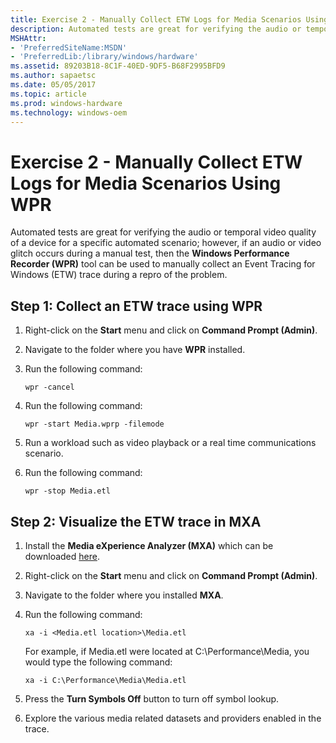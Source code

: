 ```yaml
---
title: Exercise 2 - Manually Collect ETW Logs for Media Scenarios Using WPR
description: Automated tests are great for verifying the audio or temporal video quality of a device for a specific automated scenario; however, if an audio or video glitch occurs during a manual test, then the Windows Performance Recorder (WPR) tool can be used to manually collect an Event Tracing for Windows (ETW) trace during a repro of the problem.
MSHAttr:
- 'PreferredSiteName:MSDN'
- 'PreferredLib:/library/windows/hardware'
ms.assetid: 89203B18-8C1F-40ED-9DF5-B68F2995BFD9
ms.author: sapaetsc
ms.date: 05/05/2017
ms.topic: article
ms.prod: windows-hardware
ms.technology: windows-oem
---
```


# Exercise 2 - Manually Collect ETW Logs for Media Scenarios Using WPR


Automated tests are great for verifying the audio or temporal video quality of a device for a specific automated scenario; however, if an audio or video glitch occurs during a manual test, then the **Windows Performance Recorder (WPR)** tool can be used to manually collect an Event Tracing for Windows (ETW) trace during a repro of the problem.

## Step 1: Collect an ETW trace using WPR


1.  Right-click on the **Start** menu and click on **Command Prompt (Admin)**.

2.  Navigate to the folder where you have **WPR** installed.

3.  Run the following command:

    ```
    wpr -cancel
    ```

4.  Run the following command:

    ```
    wpr -start Media.wprp -filemode
    ```

5.  Run a workload such as video playback or a real time communications scenario.

6.  Run the following command:

    ```
    wpr -stop Media.etl
    ```

## Step 2: Visualize the ETW trace in MXA


1.  Install the **Media eXperience Analyzer (MXA)** which can be downloaded [here](https://go.microsoft.com/fwlink/?linkid=525711).

2.  Right-click on the **Start** menu and click on **Command Prompt (Admin)**.

3.  Navigate to the folder where you installed **MXA**.

4.  Run the following command:

    ```
    xa -i <Media.etl location>\Media.etl
    ```

    For example, if Media.etl were located at C:\\Performance\\Media, you would type the following command:

    ```
    xa -i C:\Performance\Media\Media.etl
    ```

5.  Press the **Turn Symbols Off** button to turn off symbol lookup.

6.  Explore the various media related datasets and providers enabled in the trace.

 

 






